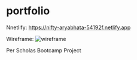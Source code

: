 # portfolio
Nnetlify:
https://nifty-aryabhata-54192f.netlify.app

Wireframe:
![wireframe](https://user-images.githubusercontent.com/79131508/145828914-14844a6a-0399-418d-9ca7-52e1b5598c3a.jpeg)

Per Scholas Bootcamp Project

